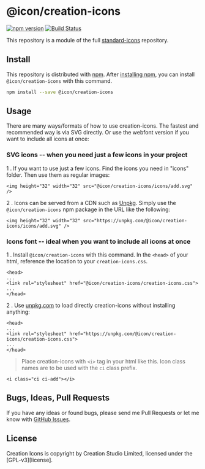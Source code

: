 # @icon/creation-icons

[![npm version](https://img.shields.io/npm/v/@icon/creation-icons.svg)](https://www.npmjs.org/package/@icon/creation-icons)
[![Build Status](https://travis-ci.org/icon/icon.svg?branch=master)](https://travis-ci.org/icon/icon)

This repository is a module of the full [standard-icons][standard-icons] repository.

## Install

This repository is distributed with [npm]. After [installing npm][install-npm], you can install `@icon/creation-icons` with this command.

```bash
npm install --save @icon/creation-icons
```

## Usage

There are many ways/formats of how to use creation-icons. The fastest and recommended way is via SVG directly. Or use the webfont version if you want to include all icons at once:

### SVG icons -- when you need just a few icons in your project

1 . If you want to use just a few icons. Find the icons you need in "icons" folder. Then use them as regular images:

```
<img height="32" width="32" src="@icon/creation-icons/icons/add.svg" />
```

2 . Icons can be served from a CDN such as [Unpkg][Unpkg]. Simply use the `@icon/creation-icons` npm package in the URL like the following:

```
<img height="32" width="32" src="https://unpkg.com/@icon/creation-icons/icons/add.svg" />
```

### Icons font -- ideal when you want to include all icons at once

1 . Install `@icon/creation-icons` with this command. In the `<head>` of your html, reference the location to your `creation-icons.css`.

```
<head>
...
<link rel="stylesheet" href="@icon/creation-icons/creation-icons.css">
...
</head>
```

2 . Use [unpkg.com][Unpkg] to load directly creation-icons without installing anything:

```
<head>
...
<link rel="stylesheet" href="https://unpkg.com/@icon/creation-icons/creation-icons.css">
...
</head>
```

> Place creation-icons with `<i>` tag in your html like this. Icon class names are to be used with the `ci` class prefix.

```
<i class="ci ci-add"></i>
```

## Bugs, Ideas, Pull Requests

If you have any ideas or found bugs, please send me Pull Requests or let me know with [GitHub Issues][github issues].

## License

Creation Icons is copyright by Creation Studio Limited, licensed under the [GPL-v3][license].

[GPL-v3]: https://opensource.org/licenses/GPL-3.0
[standard-icons]: https://github.com/thecreation/standard-icons
[npm]: https://www.npmjs.com/
[install-npm]: https://docs.npmjs.com/getting-started/installing-node
[github issues]: https://github.com/thecreation/standard-icons/issues
[sass]: http://sass-lang.com/
[Unpkg]: https://unpkg.com